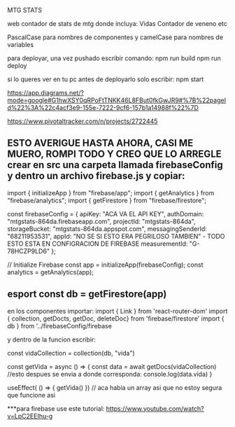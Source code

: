MTG STATS

web contador de stats de mtg donde incluya:
Vidas
Contador de veneno
etc

PascalCase para nombres de componentes y camelCase para nombres de variables

para deployar, una vez pushado escribir comando: 
npm run build
npm run deploy

si lo queres ver en tu pc antes de deployarlo solo escribir:
npm start

https://app.diagrams.net/?mode=google#G1hwXSY0qRPoFtTNKK46L8FBut0fkGwJR9#%7B%22pageId%22%3A%22c4acf3e9-155e-7222-9cf6-157b1a14988f%22%7D

https://www.pivotaltracker.com/n/projects/2722445




ESTO AVERIGUE HASTA AHORA, CASI ME MUERO, ROMPI TODO Y CREO QUE LO ARREGLE
crear en src una carpeta llamada firebaseConfig y dentro un archivo firebase.js y copiar:
--------------------------------------------------------------------
import { initializeApp } from "firebase/app";
import { getAnalytics } from "firebase/analytics";
import { getFirestore } from "firebase/firestore";

const firebaseConfig = {
  apiKey: "ACA VA EL API KEY",
  authDomain: "mtgstats-864da.firebaseapp.com",
  projectId: "mtgstats-864da",
  storageBucket: "mtgstats-864da.appspot.com",
  messagingSenderId: "68211953531",
  appId: "NO SE SI ESTO ERA PEGRILOSO TAMBIEN"  - TODO ESTO ESTA EN CONFIGRACION DE FIREBASE
  measurementId: "G-78HCZP9LD6"
};

// Initialize Firebase
const app = initializeApp(firebaseConfig);
const analytics = getAnalytics(app);

esport const db = getFirestore(app)
-----------------------------------------------------------------------

en los componentes importar:
import { Link } from 'react-router-dom'
import { collection, getDocts, getDoc, deleteDoc} from 'firebase/firestore'
import { db } from '../firebaseConfig/firebase

y dentro de la funcion escribir:

const vidaCollection = collection(db, "vida")

const getVida = async () => {
	const data = await getDocs(vidaCollection)
	//esto despues se envia a donde corresponda:
	console.log(data.vida)
}


useEffect( () => {
	getVida()
})
// aca habia un array asi que no estoy segura que funcione asi



***para firebase use este tutorial:  https://www.youtube.com/watch?v=LpC2EEIhu-g